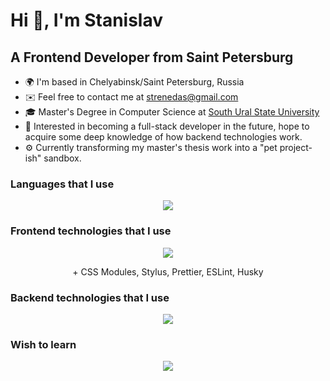 # Hi 👋, I'm Stanislav
## A Frontend Developer from Saint Petersburg

* 🌍 I'm based in Chelyabinsk/Saint Petersburg, Russia
* ✉️ Feel free to contact me at [strenedas@gmail.com](mailto:strenedas@gmail.com)
* 🎓 Master's Degree in Computer Science at [South Ural State University](https://susu.ru)
* 🧠 Interested in becoming a full-stack developer in the future, hope to acquire some deep knowledge of how backend technologies work.
* ⚙️ Currently transforming my master's thesis work into a "pet project-ish" sandbox.

### Languages that I use
<p align="center">
  <a href="https://skillicons.dev">
    <img src="https://skillicons.dev/icons?i=html,css,js,ts" />
  </a>
</p>

### Frontend technologies that I use
<p align="center">
  <a href="https://skillicons.dev">
    <img src="https://skillicons.dev/icons?i=react,nextjs,vue,nuxtjs,redux,sass,webpack,materialui,bootstrap,jquery" />
  </a>
  <p align="center">+ CSS Modules, Stylus, Prettier, ESLint, Husky</p>
</p>

### Backend technologies that I use
<p align="center">
  <a href="https://skillicons.dev">
    <img src="https://skillicons.dev/icons?i=nodejs,express,postgres,sqlite,sequelize,mongodb,nginx" />
  </a>
</p>

### Wish to learn
<p align="center">
  <a href="https://skillicons.dev">
    <img src="https://skillicons.dev/icons?i=rust,angular,jest,nestjs,graphql,redis" />
  </a>
</p>
